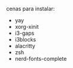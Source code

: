 cenas para instalar: 
  - yay
  - xorg-xinit
  - i3-gaps
  - i3blocks
  - alacritty
  - zsh
  - nerd-fonts-complete
